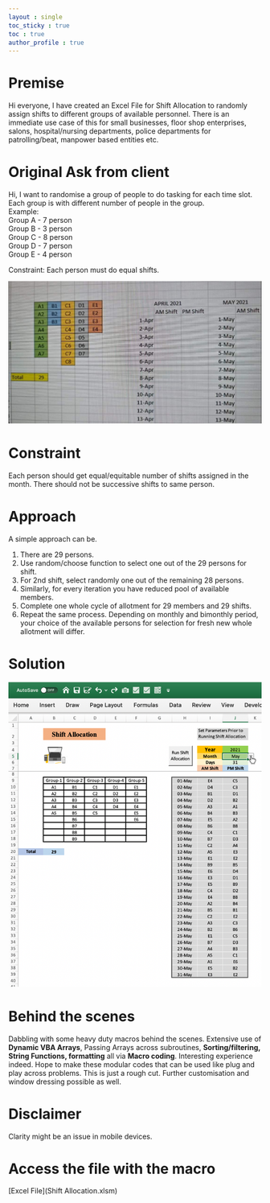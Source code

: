 ```yaml
---
layout : single
toc_sticky : true
toc : true
author_profile : true
---
```

# Premise  

Hi everyone, I have created an Excel File for Shift Allocation to randomly assign shifts to different groups of available personnel. There is an immediate use case of this for small businesses, floor shop enterprises, salons, hospital/nursing departments, police departments for patrolling/beat, manpower based entities etc.  

# Original Ask from client

Hi, I want to randomise a group of people to do tasking for each time slot.  
Each group is with different number of people in the group.  
Example:  
Group A - 7 person  
Group B - 3 person  
Group C - 8 person  
Group D - 7 person  
Group E - 4 person  

Constraint: Each person must do equal shifts.  

![Requirement Image](Images/Requirement.jpg)

# Constraint
Each person should get equal/equitable number of shifts assigned in the month. There should not be successive shifts to same person.  

# Approach  

A simple approach can be.  
1. There are 29 persons.  
2. Use random/choose function to select one out of the 29 persons for shift.  
3. For 2nd shift, select randomly one out of the remaining 28 persons.  
4. Similarly, for every iteration you have reduced pool of available members.  
5. Complete one whole cycle of allotment for 29 members and 29 shifts.  
6. Repeat the same process. Depending on monthly and bimonthly period, your choice of the available persons for selection for fresh new whole allotment will differ.  

# Solution  

![Solution Image](Images/Solution.png)  

# Behind the scenes
Dabbling with some heavy duty macros behind the scenes. Extensive use of **Dynamic VBA Arrays**, Passing Arrays across subroutines, **Sorting/filtering, String Functions, formatting** all via **Macro coding**. Interesting experience indeed. Hope to make these modular codes that can be used like plug and play across problems. This is just a rough cut. Further customisation and window dressing possible as well.


# Disclaimer
Clarity might be an issue in mobile devices.

# Access the file with the macro  

[Excel File](Shift Allocation.xlsm)
